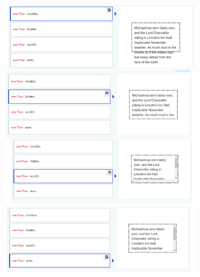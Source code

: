 ![Image of yaktocat](img/overflow:visible.png)
![Image of yaktocat](img/overflow:hidden.png)
![Image of yaktocat](img/overflow:scroll.png)
![Image of yaktocat](img/overflow:auto.png)